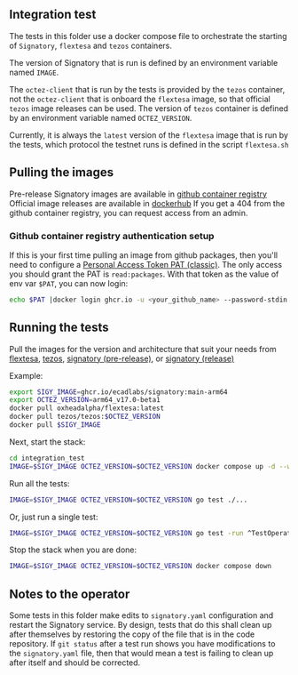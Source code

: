 ## Integration test

The tests in this folder use a docker compose file to orchestrate the starting of `Signatory`, `flextesa` and `tezos` containers.  

The version of Signatory that is run is defined by an environment variable named `IMAGE`.

The `octez-client` that is run by the tests is provided by the `tezos` container, not the `octez-client` that is onboard the `flextesa` image, so that official `tezos` image releases can be used.  The version of `tezos` container is defined by an environment variable named `OCTEZ_VERSION`.

Currently, it is always the `latest` version of the `flextesa` image that is run by the tests, which protocol the testnet runs is defined in the script `flextesa.sh`

## Pulling the images

Pre-release Signatory images are available in [github container registry](https://github.com/ecadlabs/signatory/pkgs/container/signatory)
Official image releases are available in [dockerhub](https://hub.docker.com/r/ecadlabs/signatory/tags)
If you get a 404 from the github container registry, you can request access from an admin.

### Github container registry authentication setup

If this is your first time pulling an image from github packages, then you'll need to configure a [Personal Access Token PAT (classic)](https://github.com/settings/tokens). The only access you should grant the PAT is `read:packages`.  With that token as the value of env var `$PAT`, you can now login:

```sh
echo $PAT |docker login ghcr.io -u <your_github_name> --password-stdin
```

## Running the tests

Pull the images for the version and architecture that suit your needs from [flextesa](https://hub.docker.com/r/oxheadalpha/flextesa/tags), [tezos](https://hub.docker.com/r/tezos/tezos/tags), [signatory (pre-release)](https://github.com/ecadlabs/signatory/pkgs/container/signatory/versions), or [signatory (release)](https://hub.docker.com/r/ecadlabs/signatory/tags)

Example:

```sh
export SIGY_IMAGE=ghcr.io/ecadlabs/signatory:main-arm64
export OCTEZ_VERSION=arm64_v17.0-beta1
docker pull oxheadalpha/flextesa:latest
docker pull tezos/tezos:$OCTEZ_VERSION
docker pull $SIGY_IMAGE
```

Next, start the stack:

```sh
cd integration_test
IMAGE=$SIGY_IMAGE OCTEZ_VERSION=$OCTEZ_VERSION docker compose up -d --wait
```

Run all the tests:

```sh
IMAGE=$SIGY_IMAGE OCTEZ_VERSION=$OCTEZ_VERSION go test ./...
```

Or, just run a single test:

```sh
IMAGE=$SIGY_IMAGE OCTEZ_VERSION=$OCTEZ_VERSION go test -run ^TestOperationAllowPolicy
```

Stop the stack when you are done:

```sh
IMAGE=$SIGY_IMAGE OCTEZ_VERSION=$OCTEZ_VERSION docker compose down
```

## Notes to the operator

Some tests in this folder make edits to `signatory.yaml` configuration and restart the Signatory service. By design, tests that do this shall clean up after themselves by restoring the copy of the file that is in the code repository.  If `git status` after a test run shows you have modifications to the `signatory.yaml` file, then that would mean a test is failing to clean up after itself and should be corrected.
